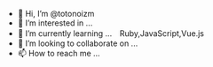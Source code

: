 - 👋 Hi, I’m @totonoizm
- 👀 I’m interested in ...
- 🌱 I’m currently learning ...　Ruby,JavaScript,Vue.js
- 💞️ I’m looking to collaborate on ...
- 📫 How to reach me ...

<!---
totonoizm/totonoizm is a ✨ special ✨ repository because its `README.md` (this file) appears on your GitHub profile.
You can click the Preview link to take a look at your changes.
--->
